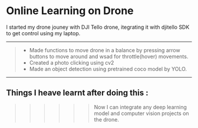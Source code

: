# Online Learning on Drone
I started my drone jouney with DJI Tello drone, itegrating it with djitello SDK to get control using my laptop.

---------------

>* Made functions to move drone in a balance by pressing arrow buttons to move around and wsad for throttle(hover) movements.
>* Created a photo clicking using cv2
>* Made an object detection using pretrained coco model by YOLO.
-------------
## Things I heave learnt after doing this :
>>>>>> Now I can integrate any deep learning model and computer vision projects on the drone.

